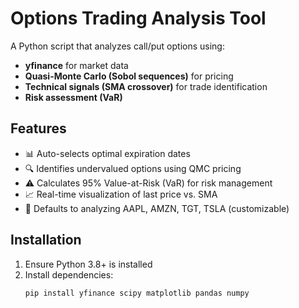 # Options Trading Analysis Tool

A Python script that analyzes call/put options using:
- **yfinance** for market data  
- **Quasi-Monte Carlo (Sobol sequences)** for pricing  
- **Technical signals (SMA crossover)** for trade identification  
- **Risk assessment (VaR)**  

## Features
- 📊 Auto-selects optimal expiration dates
- 🔍 Identifies undervalued options using QMC pricing
- ⚠️ Calculates 95% Value-at-Risk (VaR) for risk management
- 📈 Real-time visualization of last price vs. SMA
- 🎯 Defaults to analyzing AAPL, AMZN, TGT, TSLA (customizable)

## Installation
1. Ensure Python 3.8+ is installed
2. Install dependencies:
   ```bash
   pip install yfinance scipy matplotlib pandas numpy